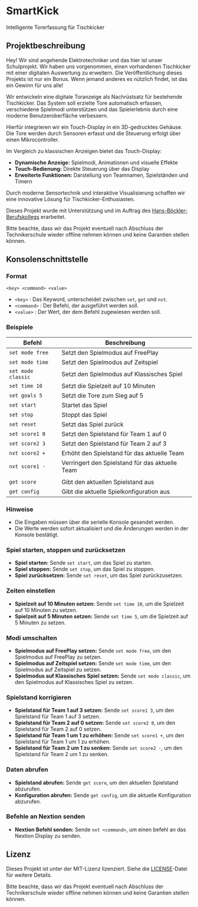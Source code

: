# SmartKick
Intelligente Torerfassung für Tischkicker

## Projektbeschreibung

Hey! Wir sind angehende Elektrotechniker und das hier ist unser Schulprojekt. Wir haben uns vorgenommen, einen vorhandenen Tischkicker mit einer digitalen Auswertung zu erweitern. Die Veröffentlichung dieses Projekts ist nur ein Bonus. Wenn jemand anderes es nützlich findet, ist das ein Gewinn für uns alle!

Wir entwickeln eine digitale Toranzeige als Nachrüstsatz für bestehende Tischkicker. Das System soll erzielte Tore automatisch erfassen, verschiedene Spielmodi unterstützen und das Spielerlebnis durch eine moderne Benutzeroberfläche verbessern.

Hierfür integrieren wir ein Touch-Display in ein 3D-gedrucktes Gehäuse. Die Tore werden durch Sensoren erfasst und die Steuerung erfolgt über einen Mikrocontroller.

Im Vergleich zu klassischen Anzeigen bietet das Touch-Display:

- **Dynamische Anzeige:** Spielmodi, Animationen und visuelle Effekte
- **Touch-Bedienung:** Direkte Steuerung über das Display
- **Erweiterte Funktionen:** Darstellung von Teamnamen, Spielständen und Timern

Durch moderne Sensortechnik und interaktive Visualisierung schaffen wir eine innovative Lösung für Tischkicker-Enthusiasten.

Dieses Projekt wurde mit Unterstützung und im Auftrag des [Hans-Böckler-Berufskollegs](https://www.hbbk-muenster.de/bildungsgaenge/fst/projekte/) erarbeitet.

Bitte beachte, dass wir das Projekt eventuell nach Abschluss der Technikerschule wieder offline nehmen können und keine Garantien stellen können.

## Konsolenschnittstelle

### Format

`<key> <command> <value>`
- `<key>`       : Das Keyword, unterscheidet zwischen `set`, `get` und `nxt`.
- `<command>`   : Der Befehl, der ausgeführt werden soll.
- `<value>`     : Der Wert, der dem Befehl zugewiesen werden soll.

### Beispiele

| Befehl             | Beschreibung                                      |
|--------------------|---------------------------------------------------|
| `set mode free`    | Setzt den Spielmodus auf FreePlay                 |
| `set mode time`    | Setzt den Spielmodus auf Zeitspiel                |
| `set mode classic` | Setzt den Spielmodus auf Klassisches Spiel        |
| `set time 10`      | Setzt die Spielzeit auf 10 Minuten                |
| `set goals 5`      | Setzt die Tore zum Sieg auf 5                     |
| `set start`        | Startet das Spiel                                 |
| `set stop`         | Stoppt das Spiel                                  |
| `set reset`        | Setzt das Spiel zurück                            |
| `set score1 0`     | Setzt den Spielstand für Team 1 auf 0             |
| `set score2 3`     | Setzt den Spielstand für Team 2 auf 3             |
| `nxt score2 +`     | Erhöht den Spielstand für das aktuelle Team       |
| `nxt score1 -`     | Verringert den Spielstand für das aktuelle Team   |
|                    |                                                   |
| `get score`        | Gibt den aktuellen Spielstand aus                 |
| `get config`       | Gibt die aktuelle Spielkonfiguration aus          |

### Hinweise
- Die Eingaben müssen über die serielle Konsole gesendet werden.
- Die Werte werden sofort aktualisiert und die Änderungen werden in der Konsole bestätigt.

### Spiel starten, stoppen und zurücksetzen

- **Spiel starten:** Sende `set start`, um das Spiel zu starten.
- **Spiel stoppen:** Sende `set stop`, um das Spiel zu stoppen.
- **Spiel zurücksetzen:** Sende `set reset`, um das Spiel zurückzusetzen.

### Zeiten einstellen

- **Spielzeit auf 10 Minuten setzen:** Sende `set time 10`, um die Spielzeit auf 10 Minuten zu setzen.
- **Spielzeit auf 5 Minuten setzen:** Sende `set time 5`, um die Spielzeit auf 5 Minuten zu setzen.

### Modi umschalten

- **Spielmodus auf FreePlay setzen:** Sende `set mode free`, um den Spielmodus auf FreePlay zu setzen.
- **Spielmodus auf Zeitspiel setzen:** Sende `set mode time`, um den Spielmodus auf Zeitspiel zu setzen.
- **Spielmodus auf Klassisches Spiel setzen:** Sende `set mode classic`, um den Spielmodus auf Klassisches Spiel zu setzen.

### Spielstand korrigieren

- **Spielstand für Team 1 auf 3 setzen:** Sende `set score1 3`, um den Spielstand für Team 1 auf 3 setzen.
- **Spielstand für Team 2 auf 0 setzen:** Sende `set score2 0`, um den Spielstand für Team 2 auf 0 setzen.
- **Spielstand für Team 1 um 1 zu erhöhen:** Sende `set score1 +`, um den Spielstand für Team 1 um 1 zu erhöhen.
- **Spielstand für Team 2 um 1 zu senken:** Sende `set score2 -`, um den Spielstand für Team 2 um 1 zu senken.

### Daten abrufen

- **Spielstand abrufen:** Sende `get score`, um den aktuellen Spielstand abzurufen.
- **Konfiguration abrufen:** Sende `get config`, um die aktuelle Konfiguration abzurufen.

### Befehle an Nextion senden

- **Nextion Befehl senden:** Sende `nxt <command>`, um einen befehl an das Nextion Display zu senden.

## Lizenz

Dieses Projekt ist unter der MIT-Lizenz lizenziert. Siehe die [LICENSE](LICENSE)-Datei für weitere Details.

Bitte beachte, dass wir das Projekt eventuell nach Abschluss der Technikerschule wieder offline nehmen können und keine Garantien stellen können.
